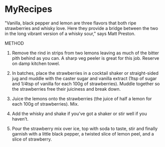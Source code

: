 # MyRecipes
"Vanilla, black pepper and lemon are three flavors that both ripe strawberries and whisky love. Here they provide a bridge between the two in the long vibrant version of a whisky sour," says Matt Preston.

METHOD

1. Remove the rind in strips from two lemons leaving as much of the bitter pith behind as you can. A sharp veg peeler is great for this job. Reserve on damp kitchen towel.

2. In batches, place the strawberries in a cocktail shaker or straight-sided jug and muddle with the caster sugar and vanilla extract (1tsp of sugar and 1/4tsp of vanilla for each 100g of strawberries). Muddle together so the strawberries free their juiciness and break down.

3. Juice the lemons onto the strawberries (the juice of half a lemon for each 100g of strawberries). Mix.

4. Add the whisky and shake if you’ve got a shaker or stir well if you haven’t.

5. Pour the strawberry mix over ice, top with soda to taste, stir and finally garnish with a little black pepper, a twisted slice of lemon peel, and a slice of strawberry.